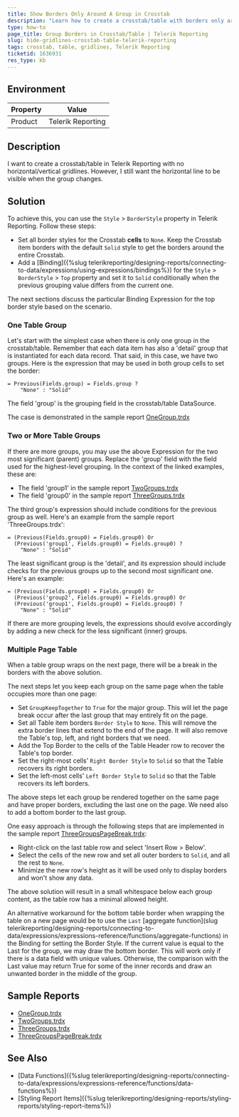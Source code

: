 ```yaml
---
title: Show Borders Only Around A Group in Crosstab
description: "Learn how to create a crosstab/table with borders only around the major group in Telerik Reporting."
type: how-to
page_title: Group Borders in Crosstab/Table | Telerik Reporting
slug: hide-gridlines-crosstab-table-telerik-reporting
tags: crosstab, table, gridlines, Telerik Reporting
ticketid: 1636931
res_type: kb
---
```


## Environment

| Property | Value |
|----------|-------|
| Product  | Telerik Reporting |

## Description

I want to create a crosstab/table in Telerik Reporting with no horizontal/vertical gridlines. However, I still want the horizontal line to be visible when the group changes.

## Solution

To achieve this, you can use the `Style` > `BorderStyle` property in Telerik Reporting. Follow these steps:

* Set all border styles for the Crosstab __cells__ to `None`. Keep the Crosstab item borders with the default `Solid` style to get the borders around the entire Crosstab.
* Add a [Binding]({%slug telerikreporting/designing-reports/connecting-to-data/expressions/using-expressions/bindings%}) for the `Style` > `BorderStyle` > `Top` property and set it to `Solid` conditionally when the previous grouping value differs from the current one.

The next sections discuss the particular Binding Expression for the top border style based on the scenario.

### One Table Group

Let's start with the simplest case when there is only one group in the crosstab/table. Remember that each data item has also a 'detail' group that is instantiated for each data record. That said, in this case, we have two groups. Here is the expression that may be used in both group cells to set the border:

````Expression
= Previous(Fields.group) = Fields.group ?
	"None" : "Solid"
````

The field 'group' is the grouping field in the crosstab/table DataSource.

The case is demonstrated in the sample report [OneGroup.trdx](https://github.com/telerik/reporting-samples/blob/master/Sample%20Reports/TableGroupBorders/OneGroup.trdx)

### Two or More Table Groups

If there are more groups, you may use the above Expression for the two most significant (parent) groups. Replace the 'group' field with the field used for the highest-level grouping. In the context of the linked examples, these are:

* The field 'group1' in the sample report [TwoGroups.trdx](https://github.com/telerik/reporting-samples/blob/master/Sample%20Reports/TableGroupBorders/TwoGroups.trdx)
* The field 'group0' in the sample report [ThreeGroups.trdx](https://github.com/telerik/reporting-samples/blob/master/Sample%20Reports/TableGroupBorders/ThreeGroups.trdx)

The third group's expression should include conditions for the previous group as well. Here's an example from the sample report 'ThreeGroups.trdx':

````Expression
= (Previous(Fields.group0) = Fields.group0) Or
  (Previous('group1', Fields.group0) = Fields.group0) ?
	"None" : "Solid"
````

The least significant group is the 'detail', and its expression should include checks for the previous groups up to the second most significant one. Here's an example:

````Expression
= (Previous(Fields.group0) = Fields.group0) Or
  (Previous('group2', Fields.group0) = Fields.group0) Or
  (Previous('group1', Fields.group0) = Fields.group0) ?
	"None" : "Solid"
````

If there are more grouping levels, the expressions should evolve accordingly by adding a new check for the less significant (inner) groups.

### Multiple Page Table

When a table group wraps on the next page, there will be a break in the borders with the above solution.

The next steps let you keep each group on the same page when the table occupies more than one page:

* Set `GroupKeepTogether` to `True` for the major group. This will let the page break occur after the last group that may entirely fit on the page.
* Set all Table item borders `Border Style` to `None`. This will remove the extra border lines that extend to the end of the page. It will also remove the Table's top, left, and right borders that we need.
* Add the Top Border to the cells of the Table Header row to recover the Table's top border.
* Set the right-most cells' `Right Border Style` to `Solid` so that the Table recovers its right borders.
* Set the left-most cells' `Left Border Style` to `Solid` so that the Table recovers its left borders.

The above steps let each group be rendered together on the same page and have proper borders, excluding the last one on the page. We need also to add a bottom border to the last group.

One easy approach is through the following steps that are implemented in the sample report [ThreeGroupsPageBreak.trdx](https://github.com/telerik/reporting-samples/blob/master/Sample%20Reports/TableGroupBorders/ThreeGroupsPageBreak.trdx):

* Right-click on the last table row and select 'Insert Row > Below'.
* Select the cells of the new row and set all outer borders to `Solid`, and all the rest to `None`.
* Minimize the new row's height as it will be used only to display borders and won't show any data.

The above solution will result in a small whitespace below each group content, as the table row has a minimal allowed height.

An alternative workaround for the bottom table border when wrapping the table on a new page would be to use the `Last` [aggregate function](slug telerikreporting/designing-reports/connecting-to-data/expressions/expressions-reference/functions/aggregate-functions) in the Binding for setting the Border Style. If the current value is equal to the Last for the group, we may draw the bottom border. This will work only if there is a data field with unique values. Otherwise, the comparison with the Last value may return True for some of the inner records and draw an unwanted border in the middle of the group.

## Sample Reports

* [OneGroup.trdx](https://github.com/telerik/reporting-samples/blob/master/Sample%20Reports/TableGroupBorders/OneGroup.trdx)
* [TwoGroups.trdx](https://github.com/telerik/reporting-samples/blob/master/Sample%20Reports/TableGroupBorders/TwoGroups.trdx)
* [ThreeGroups.trdx](https://github.com/telerik/reporting-samples/blob/master/Sample%20Reports/TableGroupBorders/ThreeGroups.trdx)
* [ThreeGroupsPageBreak.trdx](https://github.com/telerik/reporting-samples/blob/master/Sample%20Reports/TableGroupBorders/ThreeGroupsPageBreak.trdx)

## See Also

* [Data Functions]({%slug telerikreporting/designing-reports/connecting-to-data/expressions/expressions-reference/functions/data-functions%})
* [Styling Report Items]({%slug telerikreporting/designing-reports/styling-reports/styling-report-items%})
